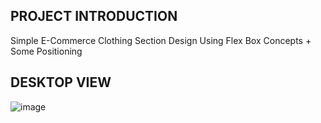 ## PROJECT INTRODUCTION
Simple E-Commerce Clothing Section Design Using Flex Box Concepts + Some Positioning

## DESKTOP VIEW
![image](https://github.com/Lone2000/ECommerce-Concept-Design/assets/43808472/eaedb854-4687-4e72-bdd5-c5e06f6dc464)
